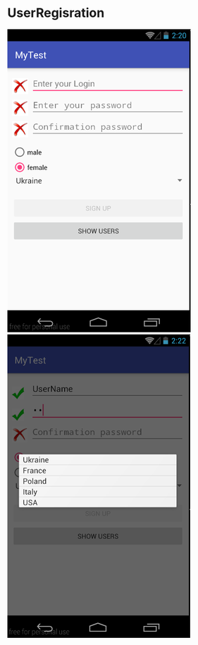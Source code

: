 # UserRegisration

![Alt text](https://github.com/SvetlanaBuyanovskaya/UserRegisration/blob/master/app/src/main/res/screens/User_Registrations.png)
![Alt text](https://github.com/SvetlanaBuyanovskaya/UserRegisration/blob/master/app/src/main/res/screens/User_Registrations2.png)